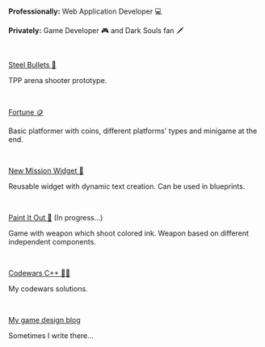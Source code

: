 <b>Professionally:</b> Web Application Developer 💻

<b>Privately:</b> Game Developer 🎮 and Dark Souls fan 🗡️

</br>

[Steel Bullets 🔫](https://github.com/apokrif6/SteelBullets)

TPP arena shooter prototype.

</br>

[Fortune 🪙](https://github.com/apokrif6/Fortune)

Basic platformer with coins, different platforms' types and minigame at the end.

</br>

[New Mission Widget 📔](https://github.com/apokrif6/NewMissionWidget)

Reusable widget with dynamic text creation. Can be used in blueprints.

</br>

[Paint It Out 🎨](https://github.com/apokrif6/PaintItOut) (In progress...)

Game with weapon which shoot colored ink. Weapon based on different independent components.

</br>

[Codewars C++ 👨‍💻](https://github.com/apokrif6/codewars-cpp)

My codewars solutions.

</br>

[My game design blog](https://apokrif6.github.io)

Sometimes I write there...
